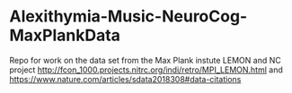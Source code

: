 # Alexithymia-Music-NeuroCog-MaxPlankData
Repo for work on the data set from the Max Plank instute LEMON and NC project http://fcon_1000.projects.nitrc.org/indi/retro/MPI_LEMON.html and https://www.nature.com/articles/sdata2018308#data-citations
